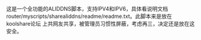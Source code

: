    这是一个全功能的ALIDDNS脚本，支持IPV4和IPV6，具体看说明文档router/myscripts/sharealiddns/readme/readme.txt。此脚本来是放在koolshare论坛
上共网友共享，被管理员习惯性屏蔽，考虑再三，决定还是放在这安全。
